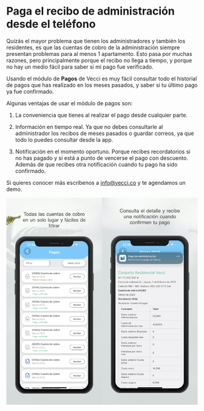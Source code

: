 <meta name="date" content="2023-3-16" />
<meta name="author" content="Camilo Ortegón" />
<meta name="pp" content="https://avatars.githubusercontent.com/u/6712411?v=4" />
<meta name="language" content="es" />
<meta name="topic" content="Pagos finanzas digital" />

# Paga el recibo de administración desde el teléfono

Quizás el mayor problema que tienen los administradores y también los residentes, es que las cuentas de cobro de la administración siempre presentan problemas para al menos 1 apartamento. Esto pasa por muchas razones, pero principalmente porque el recibo no llega a tiempo, y porque no hay un medio fácil para saber si mi pago fue verificado.

Usando el módulo de **Pagos** de Vecci es muy fácil consultar todo el historial de pagos que has realizado en los meses pasados, y saber si tu último pago ya fue confirmado.

Algunas ventajas de usar el módulo de pagos son:

1. La conveniencia que tienes al realizar el pago desde cualquier parte.

2. Información en tiempo real. Ya que no debes consultarle al administrador los recibos de meses pasados o guardar correos, ya que todo lo puedes consultar desde la app.

3. Notificación en el momento oportuno. Porque recibes recordatorios si no has pagado y si está a punto de vencerse el pago con descuento. Además de que recibes otra notificación cuando tu pago ha sido confirmado.

Si quieres conocer más escríbenos a [info@vecci.co](mailto:info@vecci.co) y te agendamos un demo.

![70;;c](https://raw.githubusercontent.com/cjortegon/vecci.co/master/blog/images/cuentas-de-cobro.png)
